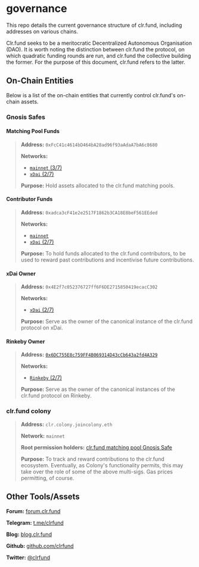 # governance
This repo details the current governance structure of clr.fund, including addresses on various chains.

Clr.fund seeks to be a meritocratic Decentralized Autonomous Organisation (DAO). It is worth noting the distinction between clr.fund the protocol, on which quadratic funding rounds are run, and clr.fund the collective building the former. For the purpose of this document, clr.fund refers to the latter.

## On-Chain Entities

Below is a list of the on-chain entities that currently control clr.fund's on-chain assets.

### Gnosis Safes

#### Matching Pool Funds

> **Address:** `0xFcC41c4614bD464bA28ad96f93aAdaA7bA6c8680`
>
> **Networks:**
> * [`mainnet` (3/7)](https://gnosis-safe.io/app/#/safes/0xFcC41c4614bD464bA28ad96f93aAdaA7bA6c8680/balances)
> * [`xDai` (2/7)](https://xdai.gnosis-safe.io/app/#/safes/0xFcC41c4614bD464bA28ad96f93aAdaA7bA6c8680/balances)
>
>**Purpose:** Hold assets allocated to the clr.fund matching pools.

#### Contributor Funds
> **Address:** `0xadca3cF41e2e2517F1862b3CA18E8beF561EEded`
>
> **Networks:**
> * [`mainnet`](https://xdai.gnosis-safe.io/app/#/safes/0xadca3cF41e2e2517F1862b3CA18E8beF561EEded/balances)
> * [`xDai` (2/7)](https://xdai.gnosis-safe.io/app/#/safes/0xadca3cF41e2e2517F1862b3CA18E8beF561EEded/balances)
>
> **Purpose:** To hold funds allocated to the clr.fund contributors, to be used to reward past contributions and incentivise future contributions.

#### xDai Owner
> **Address:** `0x4E2f7c052376727ff6F6DE2715850419ecacC302`
>
> **Networks:**
> * [`xDai` (2/7)](https://xdai.gnosis-safe.io/app/#/safes/0x4E2f7c052376727ff6F6DE2715850419ecacC302/balances)
>
> **Purpose:** Serve as the owner of the canonical instance of the clr.fund protocol on xDai.


#### Rinkeby Owner
> **Address:** [`0x6DC755E8c759FF4B069314D43cCb643a2fd4A329`](https://rinkeby.gnosis-safe.io/app/#/safes/0x6DC755E8c759FF4B069314D43cCb643a2fd4A329/balances)
>
> **Networks:**
> * [`Rinkeby` (2/7)](https://rinkeby.gnosis-safe.io/app/#/safes/0x6DC755E8c759FF4B069314D43cCb643a2fd4A329/balances)
> 
> **Purpose:**  Serve as the owner of the canonical instances of the clr.fund protocol on Rinkeby.


### clr.fund colony

> **Address:** `clr.colony.joincolony.eth`
>
> **Network:** `mainnet`
>
> **Root permission holders:** [clr.fund matching pool Gnosis Safe](#clr.fund-gnosis-safe)
> 
> **Purpose:** To track and reward contributions to the clr.fund ecosystem. Eventually, as Colony's functionality permits, this may take over the role of some of the above multi-sigs. Gas prices permitting, of course.

## Other Tools/Assets

**Forum:** [forum.clr.fund](https://forum.clr.fund)

**Telegram:** [t.me/clrfund](https://t.me/clrfund)

**Blog:** [blog.clr.fund](https://blog.clr.fund)

**Github:** [github.com/clrfund](https://github.com/clrfund)

**Twitter:** [@clrfund](https://twitter.com)
